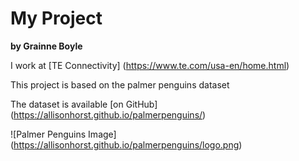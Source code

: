 # My Project

**by Grainne Boyle**

I work at [TE Connectivity] (https://www.te.com/usa-en/home.html)

This project is based on the palmer penguins dataset

The dataset is available [on GitHub] (https://allisonhorst.github.io/palmerpenguins/)

![Palmer Penguins Image] (https://allisonhorst.github.io/palmerpenguins/logo.png)